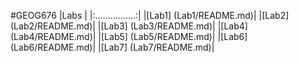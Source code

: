 #GEOG676
|Labs    |
|:................:|
|[Lab1] (Lab1/README.md)|
|[Lab2] (Lab2/README.md)|
|[Lab3] (Lab3/README.md)|
|[Lab4] (Lab4/README.md)|
|[Lab5] (Lab5/README.md)|
|[Lab6] (Lab6/README.md)|
|[Lab7] (Lab7/README.md)|